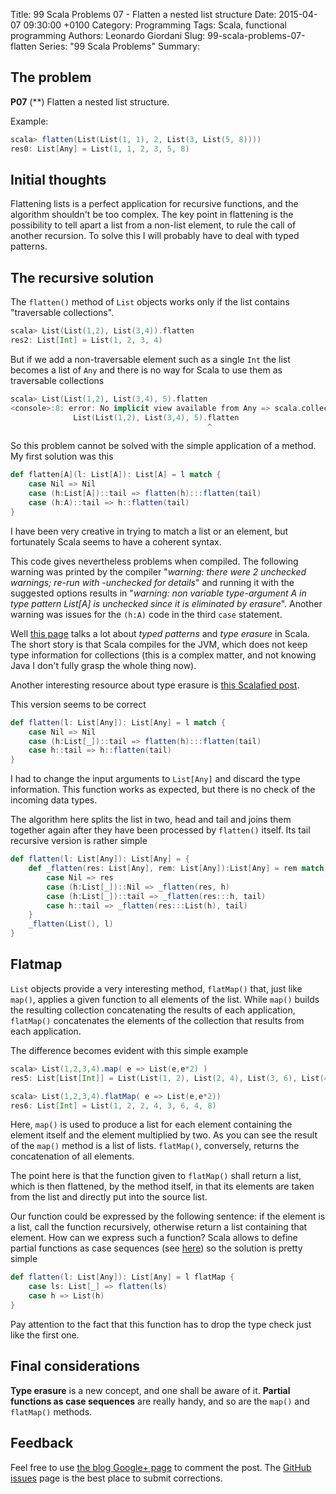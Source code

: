 Title: 99 Scala Problems 07 - Flatten a nested list structure
Date: 2015-04-07 09:30:00 +0100
Category: Programming
Tags: Scala, functional programming
Authors: Leonardo Giordani
Slug: 99-scala-problems-07-flatten
Series: "99 Scala Problems"
Summary: 

## The problem

**P07** (**) Flatten a nested list structure.

Example:

``` scala
scala> flatten(List(List(1, 1), 2, List(3, List(5, 8))))
res0: List[Any] = List(1, 1, 2, 3, 5, 8)
```

## Initial thoughts

Flattening lists is a perfect application for recursive functions, and the algorithm shouldn't be too complex. The key point in flattening is the possibility to tell apart a list from a non-list element, to rule the call of another recursion. To solve this I will probably have to deal with typed patterns.

## The recursive solution

The `flatten()` method of `List` objects works only if the list contains "traversable collections".

``` scala
scala> List(List(1,2), List(3,4)).flatten
res2: List[Int] = List(1, 2, 3, 4)
```

But if we add a non-traversable element such as a single `Int` the list becomes a list of `Any` and there is no way for Scala to use them as traversable collections

``` scala
scala> List(List(1,2), List(3,4), 5).flatten
<console>:8: error: No implicit view available from Any => scala.collection.TraversableOnce[B].
              List(List(1,2), List(3,4), 5).flatten
                                            ^
```

So this problem cannot be solved with the simple application of a method. My first solution was this

``` scala
def flatten[A](l: List[A]): List[A] = l match {
    case Nil => Nil
    case (h:List[A])::tail => flatten(h):::flatten(tail)
    case (h:A)::tail => h::flatten(tail)
}
```

I have been very creative in trying to match a list or an element, but fortunately Scala seems to have a coherent syntax.

This code gives nevertheless problems when compiled. The following warning was printed by the compiler "_warning: there were 2 unchecked warnings; re-run with -unchecked for details_" and running it with the suggested options results in "_warning: non variable type-argument A in type pattern List[A] is unchecked since it is eliminated by erasure_". Another warning was issues for the `(h:A)` code in the third `case` statement.

Well [this page](http://www.artima.com/pins1ed/case-classes-and-pattern-matching.html) talks a lot about _typed patterns_ and _type erasure_ in Scala. The short story is that Scala compiles for the JVM, which does not keep type information for collections (this is a complex matter, and not knowing Java I don't fully grasp the whole thing now).

Another interesting resource about type erasure is [this Scalafied post](http://www.scalafied.com/60/lightweight-type-erasure-matching).

This version seems to be correct

``` scala
def flatten(l: List[Any]): List[Any] = l match {
    case Nil => Nil
    case (h:List[_])::tail => flatten(h):::flatten(tail)
    case h::tail => h::flatten(tail)
}
```

I had to change the input arguments to `List[Any]` and discard the type information. This function works as expected, but there is no check of the incoming data types.

The algorithm here splits the list in two, head and tail and joins them together again after they have been processed by `flatten()` itself. Its tail recursive version is rather simple

``` scala
def flatten(l: List[Any]): List[Any] = {
    def _flatten(res: List[Any], rem: List[Any]):List[Any] = rem match {
        case Nil => res
        case (h:List[_])::Nil => _flatten(res, h)
        case (h:List[_])::tail => _flatten(res:::h, tail)
        case h::tail => _flatten(res:::List(h), tail)
    }
    _flatten(List(), l)
}
```

## Flatmap

`List` objects provide a very interesting method, `flatMap()` that, just like `map()`, applies a given function to all elements of the list. While `map()` builds the resulting collection concatenating the results of each application, `flatMap()` concatenates the elements of the collection that results from each application.

The difference becomes evident with this simple example

``` scala
scala> List(1,2,3,4).map( e => List(e,e*2) )
res5: List[List[Int]] = List(List(1, 2), List(2, 4), List(3, 6), List(4, 8))

scala> List(1,2,3,4).flatMap( e => List(e,e*2))
res6: List[Int] = List(1, 2, 2, 4, 3, 6, 4, 8)
```

Here, `map()` is used to produce a list for each element containing the element itself and the element multiplied by two. As you can see the result of the `map()` method is a list of lists. `flatMap()`, conversely, returns the concatenation of all elements.

The point here is that the function given to `flatMap()` shall return a list, which is then flattened, by the method itself, in that its elements are taken from the list and directly put into the source list.

Our function could be expressed by the following sentence: if the element is a list, call the function recursively, otherwise return a list containing that element. How can we express such a function? Scala allows to define partial functions as case sequences (see [here](http://www.artima.com/pins1ed/case-classes-and-pattern-matching.html)) so the solution is pretty simple

``` scala
def flatten(l: List[Any]): List[Any] = l flatMap {
    case ls: List[_] => flatten(ls)
    case h => List(h)
}
```

Pay attention to the fact that this function has to drop the type check just like the first one.

## Final considerations

**Type erasure** is a new concept, and one shall be aware of it. **Partial functions as case sequences** are really handy, and so are the `map()` and `flatMap()` methods.

## Feedback

Feel free to use [the blog Google+ page](https://plus.google.com/u/0/111444750762335924049) to comment the post. The [GitHub issues](http://github.com/TheDigitalCatOnline/thedigitalcatonline.github.com/issues) page is the best place to submit corrections.

